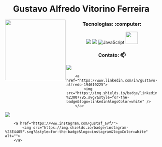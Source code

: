 
<p align="center">
  <h1 align="center">Gustavo Alfredo Vitorino Ferreira</h1>
 
<img align="left" height="200" src="https://media.giphy.com/media/ao9DUiTKH60XS/giphy.gif"/>

 <h3 align="center"> Tecnologias: :computer:</h3>


 
<p align="center">
    <img src="https://img.shields.io/badge/HTML5-E34F26?style=for-the-badge&logo=html5&logoColor=white"></img>
    <img src="https://img.shields.io/badge/CSS3-1572B6?style=for-the-badge&logo=css3&logoColor=white"><img>
    <img alt="JavaScript" src="https://img.shields.io/badge/javascript-%23323330.svg?&style=for-the-badge&logo=javascript&logoColor=%23F7DF1E"/>

  <img src="https://cdn.jsdelivr.net/gh/devicons/devicon/icons/bulma/bulma-plain.svg" width="40" height="40" />
          
</p>

<h3 align="center"> Contato: 📫</h3>


<div>
        <a href="https://mobile.twitter.com/gustaf_alverad">
            <img src="https://img.shields.io/badge/twitter-%231DA1F2.svg?&style=for-the-badge&logo=twitter&logoColor=white">
        </a>

        <a href="https://www.linkedin.com/in/gustavo-alfredo-194610225">
            <img src="https://img.shields.io/badge/linkedin-%230077B5.svg?&style=for-the-badge&logo=linkedin&logoColor=white" />
        </a>
  
  [<img src="https://img.shields.io/badge/linkedin-%230077B5.svg?&style=for-the-badge&logo=linkedin&logoColor=white" />](https://www.linkedin.com/in/gustavo-alfredo-194610225/)

        <a href="https://www.instagram.com/gustaf_avf/">
            <img src="https://img.shields.io/badge/instagram-%23E4405F.svg?&style=for-the-badge&logo=instagram&logoColor=white" alt="">
        </a>
 </div>
  <br/><br/><br/><br/><br/>
  


